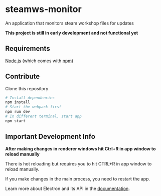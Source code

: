 # steamws-monitor
An application that monitors steam workshop files for updates

**This project is still in early development and not functional yet**

## Requirements
[Node.js](https://nodejs.org/en/download/) (which comes with [npm](http://npmjs.com))

## Contribute
Clone this repository

```bash
# Install dependencies
npm install
# Start the webpack first
npm run dev
# In different terminal, start app
npm start
```

## Important Development Info
**After making changes in renderer windows hit Ctrl+R in app window to reload manually**

There is hot reloading but requires you to hit CTRL+R in app window to reload manually.

If you make changes in the main process, you need to restart the app.

Learn more about Electron and its API in the [documentation](http://electron.atom.io/docs/latest).
